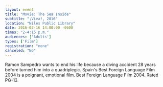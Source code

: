 ```yaml
---
layout: event
title: "Movie: The Sea Inside"
subtitle: "¡Viva!, 2016"
location: "Niles Public Library"
date: 2016-02-16 14:00:00 -0600
times: "2-4:15 p.m."
audiences: ['Adults']
types: ['Film']
registration: "none"
canceled: "No"
---
```

Ramon Sampedro wants to end his life because a diving accident 28 years before turned him into a quadriplegic. Spain's Best Foreign Language Film 2004 is a poignant, emotional film. Best Foreign Language Film 2004. Rated PG-13.
